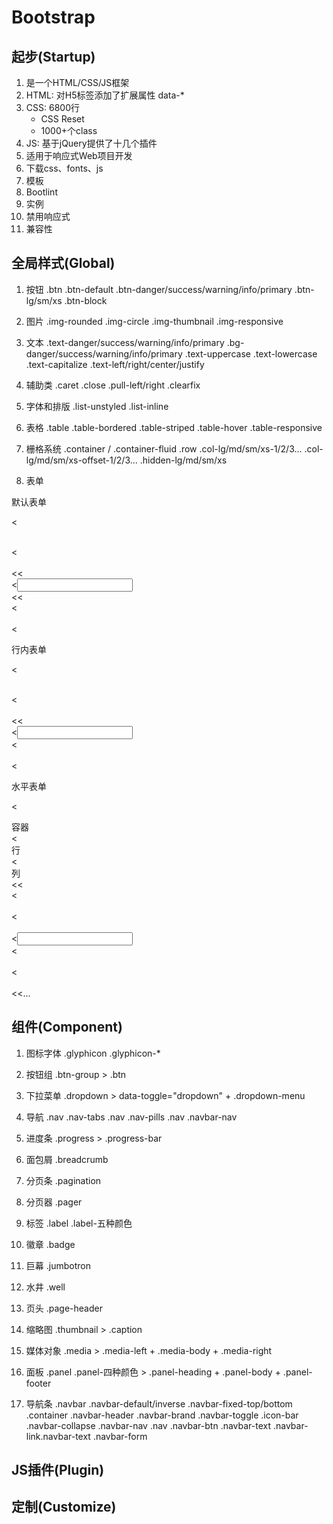 # Bootstrap

## 起步(Startup)

1. 是一个HTML/CSS/JS框架
2. HTML:  对H5标签添加了扩展属性 data-*
3. CSS: 6800行 
   - CSS Reset
   - 1000+个class
4. JS: 基于jQuery提供了十几个插件
5. 适用于响应式Web项目开发
6. 下载css、fonts、js
7. 模板
8. Bootlint
9. 实例
10. 禁用响应式
11. 兼容性

## 全局样式(Global)

1. 按钮
.btn
.btn-default
.btn-danger/success/warning/info/primary
.btn-lg/sm/xs
.btn-block

2. 图片
.img-rounded
.img-circle
.img-thumbnail
.img-responsive

3. 文本
.text-danger/success/warning/info/primary
.bg-danger/success/warning/info/primary
.text-uppercase
.text-lowercase
.text-capitalize
.text-left/right/center/justify

4. 辅助类
.caret
.close
.pull-left/right
.clearfix

5. 字体和排版
.list-unstyled
.list-inline

6. 表格
.table
.table-bordered
.table-striped
.table-hover
.table-responsive

7. 栅格系统
.container / .container-fluid
.row
.col-lg/md/sm/xs-1/2/3...
.col-lg/md/sm/xs-offset-1/2/3...
.hidden-lg/md/sm/xs

8. 表单

默认表单

<<form><br>    <<div class="form-group"><br>        <<label for="xx"><</label><br>        <<input class="form-control"><br>        <<span class="help-block"><</span><br>    <</div><br><</form>

行内表单

<<form class="form-inline"><br>    <<div class="form-group"><br>        <<label class="sr-only" for="xx"><</label><br>        <<input class="form-control"><br>    <</div><br><</form>

水平表单

<<form class="form-horizontal">    容器<br>    <<div class="form-group">   行<br>        <<div class="col-xs-2">        列<br>            <<label for="xx"><</label><br>        <</div><br>        <<div class="col-xs-5"><br>            <<input class="form-control"><br>        <</div><br>        <<div class="col-xs-5"><br>            <<span class="help-block"><</span>...

## 组件(Component)

1. 图标字体
.glyphicon
.glyphicon-*

2. 按钮组
.btn-group > .btn

3. 下拉菜单
.dropdown > data-toggle="dropdown" + .dropdown-menu

4. 导航
.nav .nav-tabs
.nav .nav-pills
.nav .navbar-nav

5. 进度条
.progress > .progress-bar

6. 面包屑
.breadcrumb

7. 分页条
.pagination

8. 分页器
.pager

9. 标签
.label
.label-五种颜色

10. 徽章 
.badge

11. 巨幕
.jumbotron

12. 水井
.well

13. 页头
.page-header

14. 缩略图
.thumbnail  > .caption

15. 媒体对象
.media  >  .media-left + .media-body + .media-right

16. 面板
.panel  .panel-四种颜色 > .panel-heading + .panel-body + .panel-footer

17. 导航条
.navbar  .navbar-default/inverse  .navbar-fixed-top/bottom
.container
.navbar-header
.navbar-brand
.navbar-toggle
.icon-bar
.navbar-collapse
.navbar-nav  .nav
.navbar-btn
.navbar-text
.navbar-link.navbar-text
.navbar-form

## JS插件(Plugin)

## 定制(Customize)
